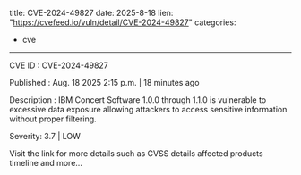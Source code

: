  
title: CVE-2024-49827
date: 2025-8-18
lien: "https://cvefeed.io/vuln/detail/CVE-2024-49827"
categories:
  - cve
---

CVE ID : CVE-2024-49827

Published :  Aug. 18
2025
2:15 p.m. | 18 minutes ago

Description : IBM Concert Software 1.0.0 through 1.1.0 is vulnerable to excessive data exposure
allowing attackers to access sensitive information without proper filtering.

Severity: 3.7 | LOW

Visit the link for more details
such as CVSS details
affected products
timeline
and more...

